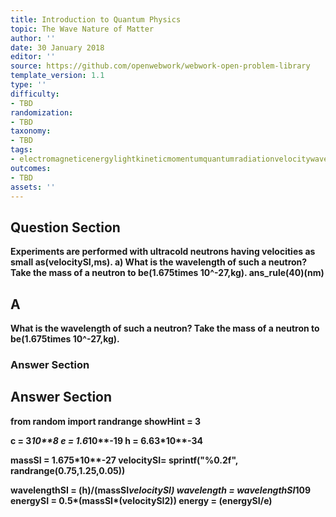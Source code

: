 ```yaml
---
title: Introduction to Quantum Physics
topic: The Wave Nature of Matter
author: ''
date: 30 January 2018
editor: ''
source: https://github.com/openwebwork/webwork-open-problem-library
template_version: 1.1
type: ''
difficulty:
- TBD
randomization:
- TBD
taxonomy:
- TBD
tags:
- electromagneticenergylightkineticmomentumquantumradiationvelocitywavelength
outcomes:
- TBD
assets: ''
---
```


## Question Section 

<b>
 
Experiments are performed with ultracold neutrons having velocities as small as(velocitySI,ms).
a) What is the wavelength of such a neutron? Take the mass of a neutron to be(1.675times 10^-27,kg).
ans_rule(40)(nm)

## A
What is the wavelength of such a neutron? Take the mass of a neutron to be(1.675times 10^-27,kg).
### Answer Section


## Answer Section

from random import randrange
showHint = 3

c = 3*10**8
e = 1.6*10**-19
h = 6.63*10**-34

massSI = 1.675*10**-27
velocitySI= sprintf("%0.2f", randrange(0.75,1.25,0.05))

wavelengthSI = (h)/(massSI*velocitySI)
wavelength = wavelengthSI*10**9
energySI = 0.5*(massSI*(velocitySI**2))
energy = (energySI/e)